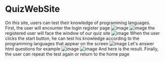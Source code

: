 # QuizWebSite
On this site, users can test their knowledge of programming languages. First, the user will encounter the login register page
![image](https://github.com/ElnurAliyev07/QuizWebSite/assets/115114253/474423dc-1fca-4cb2-9fcb-ec9bd10739ee)
![image](https://github.com/ElnurAliyev07/QuizWebSite/assets/115114253/44437bc8-2dc6-40a2-92b1-038e143de098)
the registered user will face the window of our quiz site
![image](https://github.com/ElnurAliyev07/QuizWebSite/assets/115114253/dd22825d-2327-468f-85fa-859f413d66c1)
When the user clicks the start button, he can test his knowledge according to the programming languages that appear on the screen
![image](https://github.com/ElnurAliyev07/QuizWebSite/assets/115114253/ab977140-ec2d-42bd-90b4-027cfe15ca9a)
Let's answer html questions for example
![image](https://github.com/ElnurAliyev07/QuizWebSite/assets/115114253/04c1390a-cf88-4880-bcae-f5e99d9523fa)
![image](https://github.com/ElnurAliyev07/QuizWebSite/assets/115114253/a0722bf3-3746-4dde-a2ba-a73006f2b653)
And here is the result. Finally, the user can repeat the test again or return to the home page
